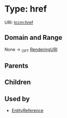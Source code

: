 
# Type: href




URI: [tccm:href](https://hotecosystem.org/tccmhref)


## Domain and Range

None ->  <sub>OPT</sub> [RenderingURI](types/RenderingURI.md)

## Parents


## Children


## Used by

 * [EntityReference](EntityReference.md)
